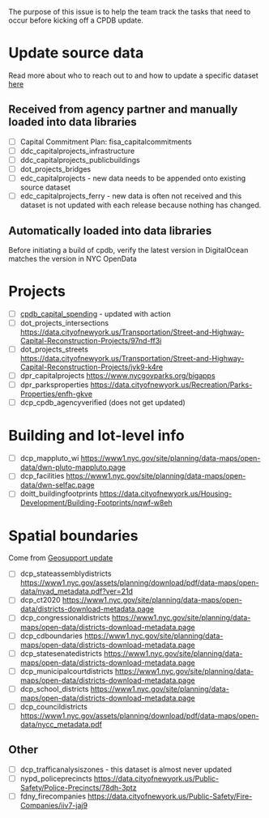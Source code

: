 The purpose of this issue is to help the team track the tasks that need to occur before kicking off a CPDB update.

# Update source data
Read more about who to reach out to and how to update a specific dataset [here](https://github.com/NYCPlanning/db-cpdb/wiki/Maintenance)
## Received from agency partner and manually loaded into data libraries
- [ ] Capital Commitment Plan: fisa_capitalcommitments
- [ ] ddc_capitalprojects_infrastructure
- [ ] ddc_capitalprojects_publicbuildings
- [ ] dot_projects_bridges
- [ ] edc_capitalprojects - new data needs to be appended onto existing source dataset
- [ ] edc_capitalprojects_ferry - new data is often not received and this dataset is not updated with each release because nothing has changed.

## Automatically loaded into data libraries
Before initiating a build of cpdb, verify the latest version in DigitalOcean matches the version in NYC OpenData

# Projects
- [ ] [cpdb_capital_spending](https://github.com/NYCPlanning/db-cpdb/actions/workflows/spending.yml) - updated with action
- [ ] dot_projects_intersections https://data.cityofnewyork.us/Transportation/Street-and-Highway-Capital-Reconstruction-Projects/97nd-ff3i
- [ ] dot_projects_streets https://data.cityofnewyork.us/Transportation/Street-and-Highway-Capital-Reconstruction-Projects/jvk9-k4re
- [ ] dpr_capitalprojects https://www.nycgovparks.org/bigapps
- [ ] dpr_parksproperties https://data.cityofnewyork.us/Recreation/Parks-Properties/enfh-gkve
- [ ] dcp_cpdb_agencyverified (does not get updated)

# Building and lot-level info
- [ ] dcp_mappluto_wi https://www1.nyc.gov/site/planning/data-maps/open-data/dwn-pluto-mappluto.page
- [ ] dcp_facilities https://www1.nyc.gov/site/planning/data-maps/open-data/dwn-selfac.page
- [ ] doitt_buildingfootprints https://data.cityofnewyork.us/Housing-Development/Building-Footprints/nqwf-w8eh

# Spatial boundaries
Come from [Geosupport update](https://github.com/NYCPlanning/db-data-library/actions/workflows/quaterly-updates.yml)
- [ ] dcp_stateassemblydistricts https://www1.nyc.gov/assets/planning/download/pdf/data-maps/open-data/nyad_metadata.pdf?ver=21d
- [ ] dcp_ct2020 https://www1.nyc.gov/site/planning/data-maps/open-data/districts-download-metadata.page
- [ ] dcp_congressionaldistricts https://www1.nyc.gov/site/planning/data-maps/open-data/districts-download-metadata.page
- [ ] dcp_cdboundaries https://www1.nyc.gov/site/planning/data-maps/open-data/districts-download-metadata.page
- [ ] dcp_statesenatedistricts https://www1.nyc.gov/site/planning/data-maps/open-data/districts-download-metadata.page
- [ ] dcp_municipalcourtdistricts https://www1.nyc.gov/site/planning/data-maps/open-data/districts-download-metadata.page
- [ ] dcp_school_districts https://www1.nyc.gov/site/planning/data-maps/open-data/districts-download-metadata.page
- [ ] dcp_councildistricts https://www1.nyc.gov/assets/planning/download/pdf/data-maps/open-data/nycc_metadata.pdf

## Other
- [ ] dcp_trafficanalysiszones - this dataset is almost never updated 
- [ ] nypd_policeprecincts https://data.cityofnewyork.us/Public-Safety/Police-Precincts/78dh-3ptz
- [ ] fdny_firecompanies https://data.cityofnewyork.us/Public-Safety/Fire-Companies/iiv7-jaj9
